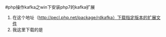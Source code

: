 #php操作kafka之win下安装php7的kafka扩展

1. 在这个地址（http://pecl.php.net/package/rdkafka）下载指定版本的扩展文件
2. 我这里下载的是



